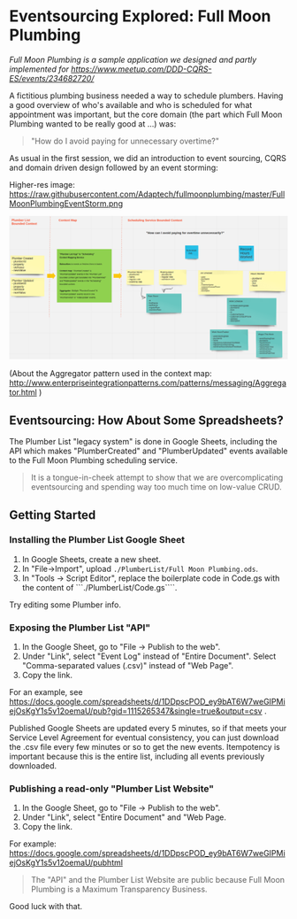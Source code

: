 # Eventsourcing Explored: Full Moon Plumbing

_Full Moon Plumbing is a sample application we designed and partly implemented for https://www.meetup.com/DDD-CQRS-ES/events/234682720/_

A fictitious plumbing business needed a way to schedule plumbers. Having a good overview of who's available and who is scheduled for what
appointment was important, but the core domain (the part which Full Moon Plumbing wanted to be really good at ...) was:

> "How do I avoid paying for unnecessary overtime?"

As usual in the first session, we did an introduction to event sourcing, CQRS and domain driven design followed by an event storming:

Higher-res image: https://raw.githubusercontent.com/Adaptech/fullmoonplumbing/master/FullMoonPlumbingEventStorm.png

![Full Moon Plumbing Eventstorm](FullMoonPlumbingEventStorm.png)

(About the Aggregator pattern used in the context map: http://www.enterpriseintegrationpatterns.com/patterns/messaging/Aggregator.html )

## Eventsourcing: How About Some Spreadsheets?

The Plumber List "legacy system" is done in Google Sheets, including the API which makes "PlumberCreated" and "PlumberUpdated" events
available to the Full Moon Plumbing scheduling service. 

> It is a tongue-in-cheek attempt to show that we are overcomplicating 
> eventsourcing and spending way too much time on low-value CRUD.

## Getting Started

### Installing the Plumber List Google Sheet

1. In Google Sheets, create a new sheet.
2. In "File->Import", upload ```./PlumberList/Full Moon Plumbing.ods```.
3. In "Tools -> Script Editor", replace the boilerplate code in Code.gs with the content of ```./PlumberList/Code.gs````.

Try editing some Plumber info.

### Exposing the Plumber List "API"

1. In the Google Sheet, go to "File -> Publish to the web".
2. Under "Link", select "Event Log" instead of "Entire Document". Select "Comma-separated values (.csv)" instead of "Web Page".
3. Copy the link. 

For an example, see https://docs.google.com/spreadsheets/d/1DDpscPOD_ey9bAT6W7weGIPMiejOsKgY1s5v12oemaU/pub?gid=1115265347&single=true&output=csv .

Published Google Sheets are updated every 5 minutes, so if that meets your Service Level Agreement for eventual consistency, you can just download
the .csv file every few minutes or so to get the new events. Itempotency is important because this is the entire list, including all events 
previously downloaded. 

### Publishing a read-only "Plumber List Website"

1. In the Google Sheet, go to "File -> Publish to the web".
2. Under "Link", select "Entire Document" and "Web Page.
3. Copy the link. 

For example: https://docs.google.com/spreadsheets/d/1DDpscPOD_ey9bAT6W7weGIPMiejOsKgY1s5v12oemaU/pubhtml 

> The "API" and the Plumber List Website are public because Full Moon Plumbing is a Maximum Transparency Business. 

Good luck with that.
